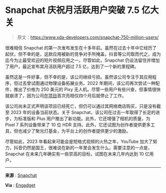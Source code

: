 # Snapchat 庆祝月活跃用户突破 7.5 亿大关

> 原文：<https://www.xda-developers.com/snapchat-750-million-users/>

很难相信 Snapchat 的第一次发布发生在十多年前。虽然在过去十年中它经历了起伏，但不幸的是，这款应用被新的竞争对手所掩盖，抖音等公司取而代之，成为迄今为止最受欢迎的短片视频应用之一。尽管如此，Snapchat 仍设法留住并增加了用户，最近宣布其月活跃用户超过 7.5 亿，达到了一个新的里程碑。

虽然这是一件好事，但不幸的是，该公司继续亏损。虽然该公司专注于其应用程序，但过去曾试图通过物理设备拓展业务。2022 年期间，该公司再次尝试一种配件，推出了价格为 250 美元的 Pixy 无人机。尽管一些用户有些兴奋，但事情很快就崩溃了，因为公司[在项目](https://www.xda-developers.com/snap-inc-halts-development-of-pixy-drone/)首次亮相仅四个月后就停止了工作。

该公司尚未正式声明该项目已经死亡，但仍可以通过其网络商店购买，只是没有截至 2023 年的设备当前状态。关于 Snapchat，该公司在过去一年取得了长足的进步，为标准版和 Plus 用户推出了新功能。此外，它还增强了相机的质量，为 Pixel 7 系列设备带来了 10 位 HDR 支持。此外，它还试图为创作者提供更多工具，但也减少了聚光灯基金，为平台上的创作者提供更少的激励。

尽管如此，2023 年看起来可能会是短格式视频的火热之年，YouTube 加大了努力，抖音仍然是国王，很难说在新的一年里会发生什么。需要注意的一点是，Snapchat 在未来几年确实有一些崇高的目标，试图在未来几年内达到 10 亿用户。

* * *

**来源** : [Snapchat](https://newsroom.snap.com/750-million-and-counting)

**Via** : [Engadget](https://www.engadget.com/snapchat-now-has-more-than-750-million-monthly-active-users-210037334.html)